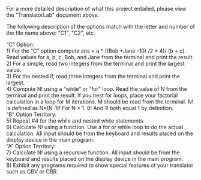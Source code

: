 For a more detailed description of what this project entailed, please view the "TranslatorLab" document above.

The following description of the options match with the letter and number of the file name above: "C1", "C2", etc.

“C” Option:  
    1)	For the “C” option compute ans = a * ((Bob +Jane -10) /2 * 4)/ (b + c).  Read values for a, b, c, Bob, and Jane from the terminal and print the result.  
    2)	For a simple, read two integers from the terminal and print the largest value.  
    3)	For the nested if, read three integers from the terminal and print the largest.  
    4)	Compute N! using a “while” or “for” loop.  Read the value of N from the terminal and print the result.  If you nest for loops, place your factorial calculation in a loop           for M iterations.  M should be read from the terminal.  N! is defined as N*(N-1)! For N > 1.  0! And 1! both equal 1 by definition.  
“B” Option Territory:  
    5)	Repeat #4 for the while and nested while statements.  
    6)	Calculate N! using a function.  Use a for or while loop to do the actual calculation.  All input should be from the keyboard and results placed on the display device in           the main program.  
“A” Option Territory:  
    7)	Calculate N! using a recursive function.  All input should be from the keyboard and results placed on the display device in the main program.  
    8)  Exhibit any programs required to show special features of your translator such as CBV or CBR.  
